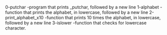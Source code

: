 0-putchar -program that prints _putchar, followed by a new line
1-alphabet -function that prints the alphabet, in lowercase, followed by a new line
2-print_alphabet_x10 -function that prints 10 times the alphabet, in lowercase, followed by a new line
3-islower -function that checks for lowercase character.
